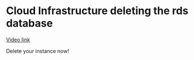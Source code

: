 # Cloud Infrastructure deleting the rds database

[Video link](https://www.egghead.io/lessons/egghead-cloud-infrastructure-deleting-the-rds-database?pl=cloud-infrastructure-fundamentals-with-aws-ee4bb845)


<TimeStamp start="1:20" end="1:25">
  
  Delete your instance now!
  
</TimeStamp>